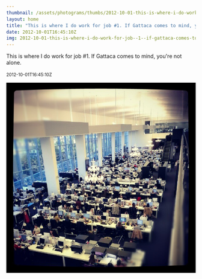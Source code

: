 ```yaml
---
thumbnail: /assets/photograms/thumbs/2012-10-01-this-is-where-i-do-work-for-job--1--if-gattaca-comes-to-mind--you-re-not-alone-.jpg
layout: home
title: "This is where I do work for job #1. If Gattaca comes to mind, you're not alone."
date: 2012-10-01T16:45:10Z
img: 2012-10-01-this-is-where-i-do-work-for-job--1--if-gattaca-comes-to-mind--you-re-not-alone-.jpg
---
```


This is where I do work for job #1. If Gattaca comes to mind, you're not alone.

<small>2012-10-01T16:45:10Z</small>

![This is where I do work for job #1. If Gattaca comes to mind, you're not alone.](2012-10-01-this-is-where-i-do-work-for-job--1--if-gattaca-comes-to-mind--you-re-not-alone-.jpg)
